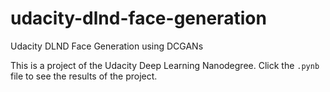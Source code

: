 # udacity-dlnd-face-generation
Udacity DLND Face Generation using DCGANs

This is a project of the Udacity Deep Learning Nanodegree. Click the `.pynb` file to see the results of the project.

